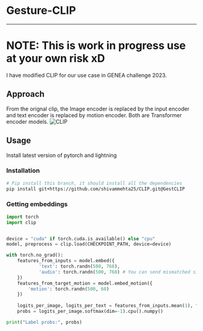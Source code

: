 # Gesture-CLIP

----
# NOTE: This is work in progress use at your own risk xD

I have modified CLIP for our use case in GENEA challenge 2023. 


## Approach
From the orignal clip, the Image encoder is replaced by the input encoder and text encoder is replaced by motion encoder. Both are Transformer encoder models.
![CLIP](CLIP.png)



## Usage
Install latest version of pytorch and lightning
### Installation
```bash
# Pip install this branch, it should install all the dependencies
pip install git+https://github.com/shivammehta25/CLIP.git@GestCLIP
```

### Getting embeddings

```python
import torch
import clip


device = "cuda" if torch.cuda.is_available() else "cpu"
model, preprocess = clip.load(CHECKPOINT_PATH, device=device)

with torch.no_grad():
    features_from_inputs = model.embed({
            'text': torch.randn(500, 768),
            'audio': torch.randn(500, 768) # You can send mismatched size, it will interpolate and send output as the maxed value
    })
    features_from_target_motion = model.embed_motion({
        'motion': torch.randn(500, 60)
    })
    
    logits_per_image, logits_per_text = features_from_inputs.mean(1), features_from_target_motion.mean(1) 
    probs = logits_per_image.softmax(dim=-1).cpu().numpy()

print("Label probs:", probs)  
```